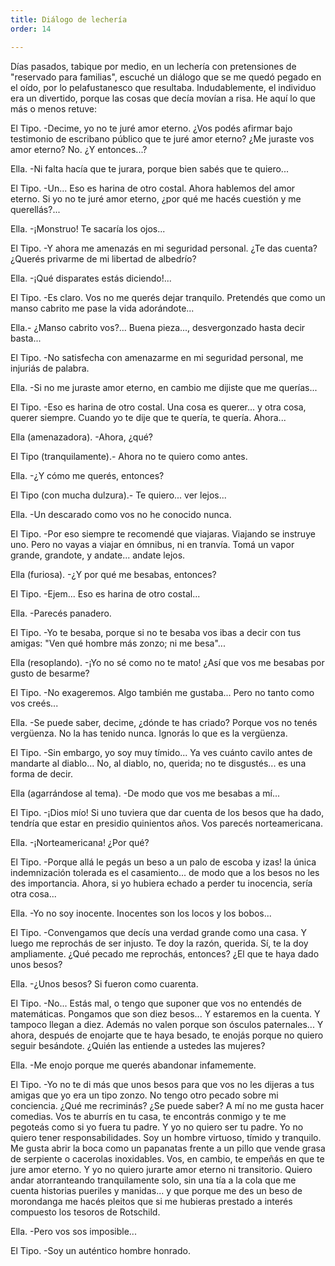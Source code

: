 ```yaml
---
title: Diálogo de lechería
order: 14

---
```


Días pasados, tabique por medio, en un lechería con pretensiones de "reservado para familias", escuché un diálogo que se me quedó pegado en el oído, por lo pelafustanesco que resultaba. Indudablemente, el indi­viduo era un divertido, porque las cosas que decía movían a risa. He aquí lo que más o menos retuve:

El Tipo. -Decime, yo no te juré amor eterno. ¿Vos podés afirmar bajo testimonio de escribano público que te juré amor eterno? ¿Me ju­raste vos amor eterno? No. ¿Y entonces...?

Ella. -Ni falta hacía que te jurara, porque bien sabés que te quie­ro...

El Tipo. -Un... Eso es harina de otro costal. Ahora hablemos del amor eterno. Si yo no te juré amor eterno, ¿por qué me hacés cuestión y me querellás?...

Ella. -¡Monstruo! Te sacaría los ojos...

El Tipo. -Y ahora me amenazás en mi seguridad personal. ¿Te das cuenta? ¿Querés privarme de mi libertad de albedrío?

Ella. -¡Qué disparates estás diciendo!...

El Tipo. -Es claro. Vos no me querés dejar tranquilo. Pretendés que como un manso cabrito me pase la vida adorándote...

Ella.- ¿Manso cabrito vos?... Buena pieza..., desvergonzado hasta decir basta...

El Tipo. -No satisfecha con amenazarme en mi seguridad personal, me injuriás de palabra.

Ella. -Si no me juraste amor eterno, en cambio me dijiste que me  querías...

El Tipo. -Eso es harina de otro costal. Una cosa es querer... y otra cosa, querer siempre. Cuando yo te dije que te quería, te quería. Aho­ra...

Ella (amenazadora). -Ahora, ¿qué?

El Tipo (tranquilamente).- Ahora no te quiero como antes. 	

Ella. -¿Y cómo me querés, entonces?

El Tipo (con mucha dulzura).- Te quiero... ver lejos... 	

Ella. -Un descarado como vos no he conocido nunca.

El Tipo. -Por eso siempre te recomendé que viajaras. Viajando se instruye uno. Pero no vayas a viajar en ómnibus, ni en tranvía. Tomá un vapor grande, grandote, y andate... andate lejos.

Ella (furiosa). -¿Y por qué me besabas, entonces? 	

El Tipo. -Ejem... Eso es harina de otro costal...

Ella. -Parecés panadero.

El Tipo. -Yo te besaba, porque si no te besaba vos ibas a decir con tus amigas: "Ven qué hombre más zonzo; ni me besa"...

Ella (resoplando). -¡Yo no sé como no te mato! ¿Así que vos me besabas por gusto de besarme?

El Tipo. -No exageremos. Algo también me gustaba... Pero no tanto como vos creés...

Ella. -Se puede saber, decime, ¿dónde te has criado? Porque vos no tenés vergüenza. No la has tenido nunca. Ignorás lo que es la vergüen­za.

El Tipo. -Sin embargo, yo soy muy tímido... Ya ves cuánto cavilo antes de mandarte al diablo... No, al diablo, no, querida; no te disgus­tés... es una forma de decir.

Ella (agarrándose al tema). -De modo que vos me besabas a mí... 	

El Tipo. -¡Dios mío! Si uno tuviera que dar cuenta de los besos que ha dado, tendría que estar en presidio quinientos años. Vos parecés nor­teamericana.

Ella. -¡Norteamericana! ¿Por qué?

El Tipo. -Porque allá le pegás un beso a un palo de escoba y izas! la única indemnización tolerada es el casamiento... de modo que a los besos no les des importancia. Ahora, si yo hubiera echado a perder tu inocencia, sería otra cosa...

Ella. -Yo no soy inocente. Inocentes son los locos y los bobos... 	

El Tipo. -Convengamos que decís una verdad grande como una ca­sa. Y luego me reprochás de ser injusto. Te doy la razón, querida. Sí, te la doy ampliamente. ¿Qué pecado me reprochás, entonces? ¿El que te haya dado unos besos?

Ella. -¿Unos besos? Si fueron como cuarenta.

El Tipo. -No... Estás mal, o tengo que suponer que vos no enten­dés de matemáticas. Pongamos que son diez besos... Y estaremos en la cuenta. Y tampoco llegan a diez. Además no valen porque son ósculos paternales... Y ahora, después de enojarte que te haya besado, te enojás porque no quiero seguir besándote. ¿Quién las entiende a ustedes las mu­jeres?

Ella. -Me enojo porque me querés abandonar infamemente.

El Tipo. -Yo no te di más que unos besos para que vos no les dije­ras a tus amigas que yo era un tipo zonzo. No tengo otro pecado sobre mi conciencia. ¿Qué me recriminás? ¿Se puede saber? A mí no me gusta hacer comedias. Vos te aburrís en tu casa, te encontrás conmigo y te me pegoteás como si yo fuera tu padre. Y yo no quiero ser tu padre. Yo no quiero tener responsabilidades. Soy un hombre virtuoso, tímido y tranquilo. Me gusta abrir la boca como un papanatas frente a un pillo que vende grasa de serpiente o cacerolas inoxidables. Vos, en cambio, te empeñás en que te jure amor eterno. Y yo no quiero jurarte amor eterno ni transitorio. Quiero andar atorranteando tranquilamente solo, sin una tía a la cola que me cuenta historias pueriles y manidas... y que porque me des un beso de morondanga me hacés pleitos que si me hubieras pres­tado a interés compuesto los tesoros de Rotschild.

Ella. -Pero vos sos imposible...

El Tipo. -Soy un auténtico hombre honrado. 
